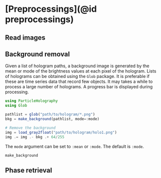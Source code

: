 # [Preprocessings](@id preprocessings)

## Read images



## Background removal
Given a list of hologram paths, a background image is generated by the mean or mode of the brightness values at each pixel of the hologram. Lists of holograms can be obtained using the `Glob` package. It is preferable if these are time series data that record few objects. It may takes a while to process a large number of holograms. A progress bar is displayed during processing.

```julia
using ParticleHolography
using Glob

pathlist = glob("path/to/hologram/*.png")
bkg = make_background(pathlist, mode=:mode)

# Remove the background
img = load_gray2float("path/to/hologram/holo1.png")
img .= img .- bkg .+ 64/255
```

The `mode` argument can be set to `:mean` or `:mode`. The default is `:mode`. 

```@docs
make_background
```

## Phase retrieval

